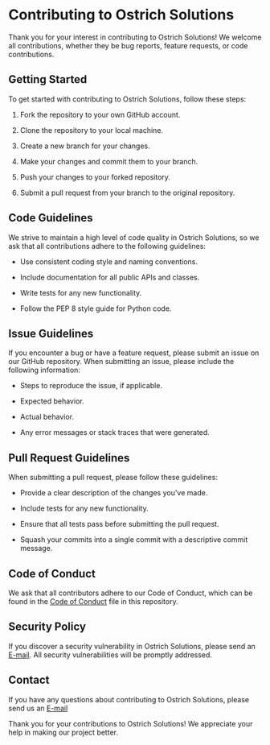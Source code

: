 # Contributing to Ostrich Solutions

Thank you for your interest in contributing to Ostrich Solutions! We welcome all contributions, whether they be bug reports, feature requests, or code contributions.

## Getting Started

To get started with contributing to Ostrich Solutions, follow these steps:

1. Fork the repository to your own GitHub account.

2. Clone the repository to your local machine.

3. Create a new branch for your changes.

4. Make your changes and commit them to your branch.

5. Push your changes to your forked repository.

6. Submit a pull request from your branch to the original repository.

## Code Guidelines

We strive to maintain a high level of code quality in Ostrich Solutions, so we ask that all contributions adhere to the following guidelines:

- Use consistent coding style and naming conventions.

- Include documentation for all public APIs and classes.

- Write tests for any new functionality.

- Follow the PEP 8 style guide for Python code.

## Issue Guidelines

If you encounter a bug or have a feature request, please submit an issue on our GitHub repository. When submitting an issue, please include the following information:

- Steps to reproduce the issue, if applicable.

- Expected behavior.

- Actual behavior.

- Any error messages or stack traces that were generated.

## Pull Request Guidelines

When submitting a pull request, please follow these guidelines:

- Provide a clear description of the changes you've made.

- Include tests for any new functionality.

- Ensure that all tests pass before submitting the pull request.

- Squash your commits into a single commit with a descriptive commit message.

## Code of Conduct

We ask that all contributors adhere to our Code of Conduct, which can be found in the [Code of Conduct](CODE_OF_CONDUCT.md) file in this repository.

## Security Policy

If you discover a security vulnerability in Ostrich Solutions, please send an [E-mail](mailto:support@ostrich-ai.com?subject=Security%20Vulnerability). All security vulnerabilities will be promptly addressed.

## Contact

If you have any questions about contributing to Ostrich Solutions, please send us an [E-mail](mailto:support@ostrich-ai.com?subject=Contribution%20Github)

Thank you for your contributions to Ostrich Solutions! We appreciate your help in making our project better.
